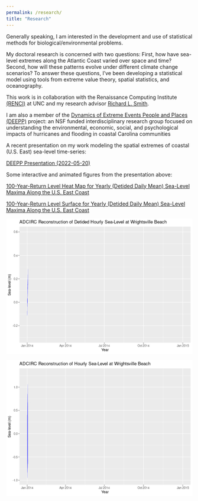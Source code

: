 ```yaml
---
permalink: /research/
title: "Research"
---
```


Generally speaking, I am interested in the development and use of statistical methods for biological/environmental problems.

My doctoral research is concerned with two questions: First, how have sea-level extremes along the Atlantic Coast varied over space and time? Second, how will these patterns evolve under different climate change scenarios? To answer these questions, I’ve been developing a statistical model using tools from extreme value theory, spatial statistics, and oceanography.
 
This work is in collaboration with the Renaissance Computing Institute [(RENCI)](https://renci.org/) at UNC and my research advisor [Richard L. Smith](https://sph.unc.edu/adv_profile/richard-smith-phd/.).

I am also a member of the [Dynamics of Extreme Events People and Places (DEEPP)](https://deepp.cpc.unc.edu/) project: an NSF funded interdisciplinary research group focused on understanding the environmental, economic, social, and psychological impacts of hurricanes and flooding in coastal Carolina communities

A recent presentation on my work modeling the spatial extremes of coastal (U.S. East) sea-level time-series:

[DEEPP Presentation (2022-05-20)](/images/research/multivariate-spatial-extreme-value-analysis-of-reconstructed-coastal-sea-level-timeseries.pdf)

Some interactive and animated figures from the presentation above:

[100-Year-Return Level Heat Map for Yearly (Detided Daily Mean) Sea-Level Maxima Along the U.S. East Coast](/images/research/reanalysis-heatmap.html)

[100-Year-Return Level Surface for Yearly (Detided Daily Mean) Sea-Level Maxima Along the U.S. East Coast](/images/research/100-return-level-surface-b.html)

![ADCIRC Reconstruction of Hourly Sea-Level at Wrightsville Beach Over a 40-Year Period](/images/research/hourly-year-detided-ADCIRC-wrighstville.gif)

![ADCIRC Reconstruction of Detided Hourly Sea-Level at Wrightsville Beach Over a 40-Year Period](/images/research/hourly-year-ADCIRC-wrighstville.gif)



